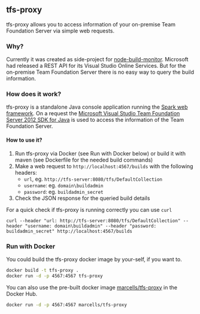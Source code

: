 ## tfs-proxy

tfs-proxy allows you to access information of your on-premise Team Foundation Server via simple web requests.

### Why?

Currently it was created as side-project for [node-build-monitor](https://github.com/marcells/node-build-monitor). Microsoft had released a REST API for its Visual Studio Online Services. But for the on-premise Team Foundation Server there is no easy way to query the build information.

### How does it work?

tfs-proxy is a standalone Java console application running the [Spark web framework](http://sparkjava.com/). On a request 
the [Microsoft Visual Studio Team Foundation Server 2012 SDK for Java](https://www.microsoft.com/en-us/download/details.aspx?id=22616) is used to access the information of the Team Foundation Server.

#### How to use it?

1. Run tfs-proxy via Docker (see Run with Docker below) or build it with maven (see Dockerfile for the needed build commands)
2. Make a web request to `http://localhost:4567/builds` with the following headers:
    - `url`, eg. `http://tfs-server:8080/tfs/DefaultCollection`
    - `username`: eg. `domain\buildadmin`
    - `password`: eg. `buildadmin_secret`
3. Check the JSON response for the queried build details

For a quick check if tfs-proxy is running correctly you can use `curl`
```
curl --header "url: http://tfs-server:8080/tfs/DefaultCollection" --header "username: domain\buildadmin" --header "password: buildadmin_secret" http://localhost:4567/builds
```

### Run with Docker

You could build the tfs-proxy docker image by your-self, if you want to.

```bash
docker build -t tfs-proxy .
docker run -d -p 4567:4567 tfs-proxy
```

You can also use the pre-built docker image [marcells/tfs-proxy](https://registry.hub.docker.com/u/marcells/tfs-proxy/) in the Docker Hub.

```bash
docker run -d -p 4567:4567 marcells/tfs-proxy
```